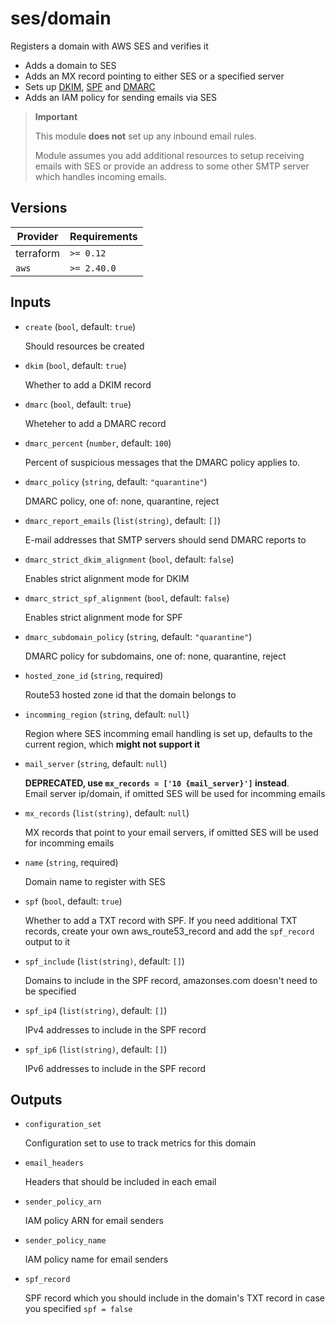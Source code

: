 # ses/domain

Registers a domain with AWS SES and verifies it

- Adds a domain to SES
- Adds an MX record pointing to either SES or a specified server
- Sets up [DKIM](https://en.wikipedia.org/wiki/DomainKeys_Identified_Mail), [SPF](https://en.wikipedia.org/wiki/Sender_Policy_Framework) and [DMARC](https://en.wikipedia.org/wiki/DMARC)
- Adds an IAM policy for sending emails via SES

> **Important**
>
> This module **does not** set up any inbound email rules.
>
> Module assumes you add additional resources to setup receiving emails with SES or provide an address to some other SMTP server which handles incoming emails.

<!-- bin/docs -->

## Versions

| Provider | Requirements |
|-|-|
| terraform | `>= 0.12` |
| `aws` | `>= 2.40.0` |

## Inputs

* `create` (`bool`, default: `true`)

    Should resources be created

* `dkim` (`bool`, default: `true`)

    Whether to add a DKIM record

* `dmarc` (`bool`, default: `true`)

    Wheteher to add a DMARC record

* `dmarc_percent` (`number`, default: `100`)

    Percent of suspicious messages that the DMARC policy applies to.

* `dmarc_policy` (`string`, default: `"quarantine"`)

    DMARC policy, one of: none, quarantine, reject

* `dmarc_report_emails` (`list(string)`, default: `[]`)

    E-mail addresses that SMTP servers should send DMARC reports to

* `dmarc_strict_dkim_alignment` (`bool`, default: `false`)

    Enables strict alignment mode for DKIM

* `dmarc_strict_spf_alignment` (`bool`, default: `false`)

    Enables strict alignment mode for SPF

* `dmarc_subdomain_policy` (`string`, default: `"quarantine"`)

    DMARC policy for subdomains, one of: none, quarantine, reject

* `hosted_zone_id` (`string`, required)

    Route53 hosted zone id that the domain belongs to

* `incomming_region` (`string`, default: `null`)

    Region where SES incomming email handling is set up, defaults to the current region, which **might not support it**

* `mail_server` (`string`, default: `null`)

    **DEPRECATED, use `mx_records = ['10 {mail_server}']` instead**.<br/>Email server ip/domain, if omitted SES will be used for incomming emails

* `mx_records` (`list(string)`, default: `null`)

    MX records that point to your email servers, if omitted SES will be used for incomming emails

* `name` (`string`, required)

    Domain name to register with SES

* `spf` (`bool`, default: `true`)

    Whether to add a TXT record with SPF. If you need additional TXT records, create your own aws_route53_record and add the `spf_record` output to it

* `spf_include` (`list(string)`, default: `[]`)

    Domains to include in the SPF record, amazonses.com doesn't need to be specified

* `spf_ip4` (`list(string)`, default: `[]`)

    IPv4 addresses to include in the SPF record

* `spf_ip6` (`list(string)`, default: `[]`)

    IPv6 addresses to include in the SPF record



## Outputs

* `configuration_set`

    Configuration set to use to track metrics for this domain

* `email_headers`

    Headers that should be included in each email

* `sender_policy_arn`

    IAM policy ARN for email senders

* `sender_policy_name`

    IAM policy name for email senders

* `spf_record`

    SPF record which you should include in the domain's TXT record in case you specified `spf = false`
